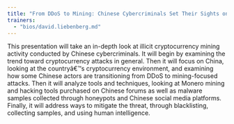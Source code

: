 ```yaml
---
title: "From DDoS to Mining: Chinese Cybercriminals Set Their Sights on Monero"
trainers:
  - "bios/david.liebenberg.md"
---
```

This presentation will take an in-depth look at illicit cryptocurrency mining activity conducted by Chinese cybercriminals. It will begin by examining the trend toward cryptocurrency attacks in general. Then it will focus on China, looking at the countryâ&euro;&trade;s cryptocurrency environment, and examining how some Chinese actors are transitioning from DDoS to mining-focused attacks. Then it will analyze tools and techniques, looking at Monero mining and hacking tools purchased on Chinese forums as well as malware samples collected through honeypots and Chinese social media platforms. Finally, it will address ways to mitigate the threat, through blacklisting, collecting samples, and using human intelligence.